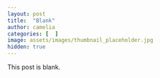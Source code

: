 ```yaml
---
layout: post
title:  "Blank"
author: camelia
categories: [  ]
image: assets/images/thumbnail_placeholder.jpg
hidden: true
---
```


This post is blank.
